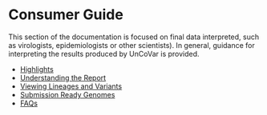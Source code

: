 # Consumer Guide

This section of the documentation is focused on final data interpreted,
such as virologists, epidemiologists or other scientists). In general,
guidance for interpreting the results produced by UnCoVar is provided.

- [Highlights](installation.md)
- [Understanding the Report](report-structure.md)
- [Viewing Lineages and Variants](customize-your-analysis.md)
- [Submission Ready Genomes](submission-ready-genomes.md)
- [FAQs](faqs.md)
